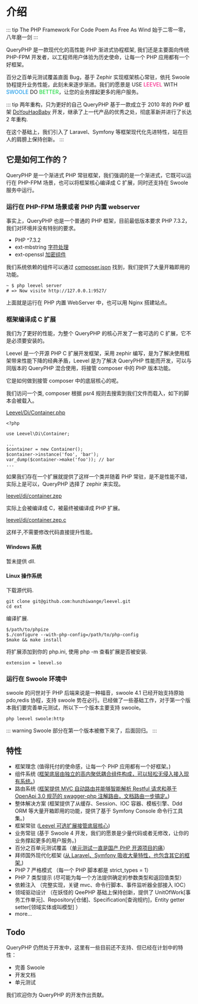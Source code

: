 # 介绍

::: tip The PHP Framework For Code Poem As Free As Wind
始于二零一零，八年磨一剑
:::

QueryPHP 是一款现代化的高性能 PHP 渐进式协程框架, 我们还是主要面向传统 PHP-FPM 开发者，以工程师用户体验为历史使命，让每一个 PHP 应用都有一个好框架。

百分之百单元测试覆盖直面 Bug，基于 Zephir 实现框架核心常驻，依托 Swoole 协程提升业务性能，此刻未来逐步渐进。我们的愿景是 USE <span style="color:#f80378">LEEVEL</span> WITH <span style="color:#008ee6">SWOOLE</span> DO <span style="color:#02d629">BETTER</span>，让您的业务撑起更多的用户服务。

::: tip 两年重构，只为更好的自己
QueryPHP 基于一款成立于 2010 年的 PHP 框架 [DoYouHaoBaby](https://raw.githubusercontent.com/hunzhiwange/framework/master/doyouhaobaby-googlecode.jpg/) 开发，继承了上一代产品的优秀之处，彻底革新并进行了长达 2 年重构.

在这个基础上，我们引入了 Laravel、Symfony 等框架现代化先进特性，站在巨人的肩膀上保持创新。
:::

## 它是如何工作的？

QueryPHP 是一个渐进式 PHP 常驻框架，我们强调的是一个渐进式，它既可以运行在 PHP-FPM 场景，也可以将框架核心编译成 C 扩展，同时还支持在 Swoole 服务中运行。

### 运行在 PHP-FPM 场景或者 PHP 内置 webserver

事实上，QueryPHP 也是一个普通的 PHP 框架，目前最低版本要求 PHP 7.3.2，我们对环境并没有特别的要求。

 * PHP ^7.3.2
 * ext-mbstring [字符处理](https://github.com/hunzhiwange/framework/blob/master/src/Leevel/Support/Str.php)
 * ext-openssl [加密组件](https://github.com/hunzhiwange/framework/blob/master/src/Leevel/Encryption/Encryption.php)

我们系统依赖的组件可以通过 [composer.json](https://github.com/hunzhiwange/queryphp/blob/master/composer.json) 找到，我们提供了大量开箱即用的功能。

```
~ $ php leevel server
# => Now visite http://127.0.0.1:9527/
```

上面就是运行在 PHP 内置 WebServer 中，也可以用 Nginx 搭建站点。

### 框架编译成 C 扩展

我们为了更好的性能，为整个 QueryPHP 的核心开发了一套可选的 C 扩展，它不是必须要安装的。

Leevel 是一个开源 PHP C 扩展开发框架，采用 zephir 编写，是为了解决使用框架带来性能下降的经典矛盾，Leevel 是为了解决 QueryPHP 性能而开发，可以与同版本的 QueryPHP 混合使用，将接管 composer 中的 PHP 版本功能。

它是如何做到接管 composer 中的底层核心的呢。

我们访问一个类, composer 根据 psr4 规则去搜索到我们文件而载入，如下的脚本会被载入。

[Leevel/Di/Container.php](https://github.com/hunzhiwange/framework/blob/master/src/Leevel/Di/Container.php)

```
<?php

use Leevel\Di\Container;

...
$container = new Container();
$container->instance('foo', 'bar');
var_dump($container->make('foo')); // bar
...
```

如果我们存在一个扩展就提供了这样一个类并随着 PHP 常驻，是不是性能不错，实际上是可以，QueryPHP 选择了 zephir 来实现。

[leevel/di/container.zep](https://github.com/hunzhiwange/leevel/blob/master/leevel/di/container.zep)


实际上会被编译成 C，被最终被编译成 PHP 扩展。

[leevel/di/container.zep.c](https://github.com/hunzhiwange/leevel/blob/master/ext/leevel/di/container.zep.c)

这样子,不需要修改代码直接提升性能。

#### Windows 系统

暂未提供 dll.

#### Linux 操作系统

下载源代码.

```
git clone git@github.com:hunzhiwange/leevel.git
cd ext
```

编译扩展.

```
$/path/to/phpize
$./configure --with-php-config=/path/to/php-config
$make && make install
```

将扩展添加到你的 php.ini, 使用 php -m 查看扩展是否被安装.

```
extension = leevel.so
```

### 运行在 Swoole 环境中

swoole 的问世对于 PHP 后端来说是一种福音，swoole 4.1 已经开始支持原始 pdo,redis 协程，支持 swoole 势在必行。已经做了一些基础工作，对于第一个版本我们要完善单元测试，所以下一个版本主要支持 swoole。

```
php leevel swoole:http
```

::: warning
Swoole 部分在第一个版本被撤下来了，后面回归。
:::

## 特性

- 框架理念 (值得托付的使命感，让每一个 PHP 应用都有一个好框架。)
- 组件系统 ([框架底层由独立的高内聚低耦合组件构成，可以轻松无侵入接入现有系统。](https://packagist.org/packages/leevel/))
- 路由系统 ([框架提供 MVC 自动路由并能够智能解析 Restful 请求和基于 OpenApi 3.0 规范的 swagger-php 注解路由，文档路由一步搞定。](https://www.v2ex.com/t/492979#reply3))
- 整体解决方案 (框架提供了从缓存、Session、IOC 容器、模板引擎、Ddd ORM 等大量开箱即用的功能，提供了基于 Symfony Console 命令行工具集。)
- 框架常驻 ([Leevel 可选扩展接管底层核心](https://github.com/hunzhiwange/leevel))
- 业务常驻 (基于 Swoole 4 开发，我们的愿景是少量代码或者无修改，让你的业务撑起更多的用户服务。)
- 百分之百单元测试覆盖（[单元测试一直是国产 PHP 开源项目的痛](https://github.com/hunzhiwange/framework/tree/master/tests)）
- 拜师国外现代化框架 ([从 Laravel、Symfony 吸收大量特性，也包含其它的框架.](https://github.com/hunzhiwange/framework/blob/master/LICENSE))
- PHP 7 严格模式 （每一个 PHP 脚本都是 strict_types = 1）
- PHP 7 类型提示 (尽可能为每一个方法提供确定的参数类型和返回值类型）
- 依赖注入 （完整实现，关键 mvc、命令行脚本、事件监听器全部接入 IOC）
- 领域驱动设计 （在妖怪的 QeePHP 基础上保持创新，提供了 UnitOfWork[事务工作单元]、Repository[仓储]、Specification[查询规约]，Entity getter setter[领域实体或叫模型] ）
- more...

## Todo

QueryPHP 仍然处于开发中，这里有一些目前还不支持、但已经在计划中的特性：

- 完善 Swoole
- 开发文档
- 单元测试

我们欢迎你为 QueryPHP 的开发作出贡献。
